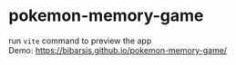 # pokemon-memory-game
run `vite` command to preview the app\
Demo: https://bibarsis.github.io/pokemon-memory-game/
